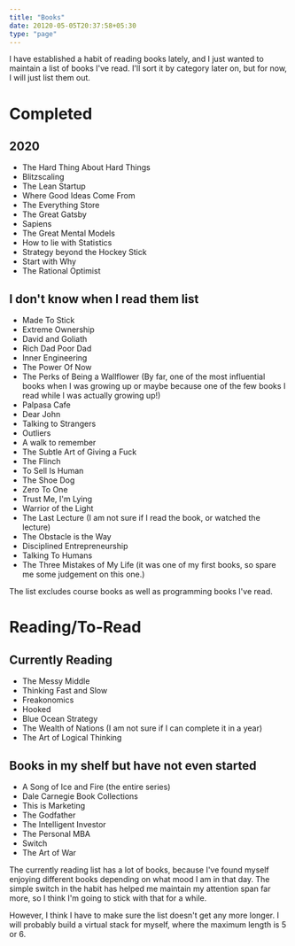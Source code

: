 ```yaml
---
title: "Books"
date: 20120-05-05T20:37:58+05:30
type: "page"
---
```


I have established a habit of reading books lately, and I just wanted to maintain a list of books I've read. I'll sort it by category later on, but for now, I will just list them out.

# Completed

## 2020

- The Hard Thing About Hard Things
- Blitzscaling
- The Lean Startup
- Where Good Ideas Come From
- The Everything Store
- The Great Gatsby
- Sapiens
- The Great Mental Models
- How to lie with Statistics
- Strategy beyond the Hockey Stick
- Start with Why
- The Rational Optimist

## I don't know when I read them list

- Made To Stick
- Extreme Ownership
- David and Goliath
- Rich Dad Poor Dad
- Inner Engineering
- The Power Of Now
- The Perks of Being a Wallflower (By far, one of the most influential books when I was growing up or maybe because one of the few books I read while I was actually growing up!)
- Palpasa Cafe
- Dear John
- Talking to Strangers
- Outliers
- A walk to remember
- The Subtle Art of Giving a Fuck
- The Flinch
- To Sell Is Human
- The Shoe Dog
- Zero To One
- Trust Me, I'm Lying
- Warrior of the Light
- The Last Lecture (I am not sure if I read the book, or watched the lecture)
- The Obstacle is the Way
- Disciplined Entrepreneurship
- Talking To Humans
- The Three Mistakes of My Life (it was one of my first books, so spare me some judgement on this one.)

The list excludes course books as well as programming books I've read.

# Reading/To-Read

## Currently Reading

- The Messy Middle
- Thinking Fast and Slow
- Freakonomics
- Hooked
- Blue Ocean Strategy
- The Wealth of Nations (I am not sure if I can complete it in a year)
- The Art of Logical Thinking

## Books in my shelf but have not even started

- A Song of Ice and Fire (the entire series)
- Dale Carnegie Book Collections
- This is Marketing
- The Godfather
- The Intelligent Investor
- The Personal MBA
- Switch
- The Art of War

The currently reading list has a lot of books, because I've found myself enjoying different books depending on what mood I am in that day. The simple switch in the habit has helped me maintain my attention span far more, so I think I'm going to stick with that for a while.

However, I think I have to make sure the list doesn't get any more longer. I will probably build a virtual stack for myself, where the maximum length is 5 or 6.
